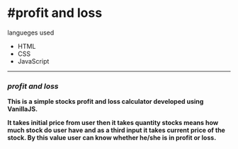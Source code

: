 <h1>#profit and loss</h1>
langueges used
<ul>
    <li>HTML</li>
    <li>CSS</li>
  <li>JavaScript</li>
</ul>
<hr>
<h3><i>profit and loss</i></h3>

<b>This is a simple stocks profit and loss calculator developed using VanillaJS.</b>

<b>It takes initial price from user then it takes quantity stocks means how much stock do user have and as a third input it takes current price of the stock. By this value user can know whether he/she is in profit or loss.</b>
